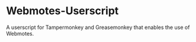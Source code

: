 # Webmotes-Userscript
A userscript for Tampermonkey and Greasemonkey that enables the use of Webmotes.
